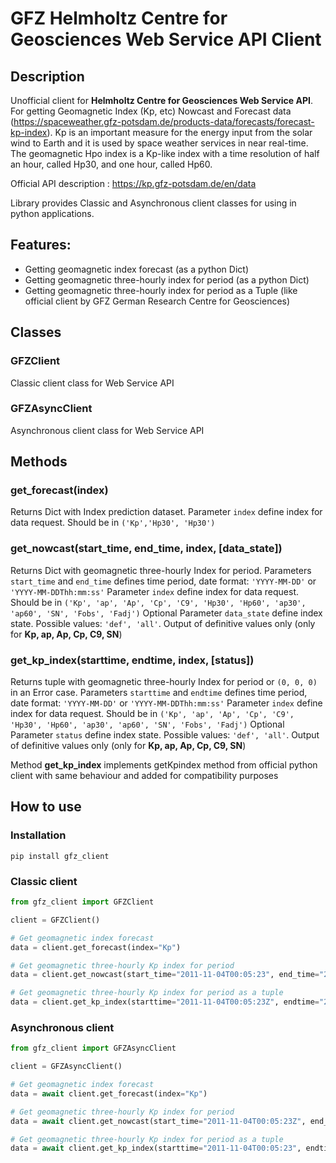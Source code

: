 # GFZ Helmholtz Centre for Geosciences Web Service API Client

## Description

Unofficial client for **Helmholtz Centre for Geosciences Web Service API**. For getting Geomagnetic Index (Kp, etc) 
Nowcast and Forecast data (https://spaceweather.gfz-potsdam.de/products-data/forecasts/forecast-kp-index). 
Kp is an important measure for the energy input from the solar wind to Earth and it is used by space weather services in near real-time. 
The geomagnetic Hpo index is a Kp-like index with a time resolution of half an hour, called Hp30, and one hour, called Hp60.

Official API description : https://kp.gfz-potsdam.de/en/data

Library provides Classic and Asynchronous client classes for using in python applications.

## Features:
- Getting geomagnetic index forecast (as a python Dict)
- Getting geomagnetic three-hourly index for period (as a python Dict)
- Getting geomagnetic three-hourly index for period as a Tuple (like official client by GFZ German Research Centre for Geosciences)

## Classes

### GFZClient

Classic client class for Web Service API

### GFZAsyncClient

Asynchronous client class for Web Service API

## Methods

### get_forecast(index)

Returns Dict with Index prediction dataset. 
Parameter `index` define index for data request. Should be in `('Kp','Hp30', 'Hp30')`

### get_nowcast(start_time, end_time, index, [data_state])

Returns Dict with geomagnetic three-hourly Index for period. 
Parameters `start_time` and `end_time` defines time period, date format: `'YYYY-MM-DD'` or `'YYYY-MM-DDThh:mm:ss'`
Parameter `index` define index for data request. Should be in `('Kp', 'ap', 'Ap', 'Cp', 'C9', 'Hp30', 'Hp60', 'ap30', 'ap60', 'SN', 'Fobs', 'Fadj')`
Optional Parameter `data_state` define index state. Possible values: `'def', 'all'`. Output of definitive values only (only for **Kp, ap, Ap, Cp, C9, SN**) 

### get_kp_index(starttime, endtime, index, [status])

Returns tuple with geomagnetic three-hourly Index for period or `(0, 0, 0)` in an Error case. 
Parameters `starttime` and `endtime` defines time period, date format: `'YYYY-MM-DD'` or `'YYYY-MM-DDThh:mm:ss'`
Parameter `index` define index for data request. Should be in `('Kp', 'ap', 'Ap', 'Cp', 'C9', 'Hp30', 'Hp60', 'ap30', 'ap60', 'SN', 'Fobs', 'Fadj')`
Optional Parameter `status` define index state. Possible values: `'def', 'all'`. Output of definitive values only (only for **Kp, ap, Ap, Cp, C9, SN**)

Method **get_kp_index** implements getKpindex method from official python client with same behaviour and added for compatibility purposes

## How to use

### Installation

```shell
pip install gfz_client
```

### Classic client

```python
from gfz_client import GFZClient

client = GFZClient()

# Get geomagnetic index forecast
data = client.get_forecast(index="Kp")

# Get geomagnetic three-hourly Kp index for period
data = client.get_nowcast(start_time="2011-11-04T00:05:23", end_time="2011-11-04T00:05:23", index="Kp")

# Get geomagnetic three-hourly Kp index for period as a tuple
data = client.get_kp_index(starttime="2011-11-04T00:05:23Z", endtime="2011-11-04T00:05:23Z", index="Kp")

```

### Asynchronous client

```python
from gfz_client import GFZAsyncClient

client = GFZAsyncClient()

# Get geomagnetic index forecast
data = await client.get_forecast(index="Kp")

# Get geomagnetic three-hourly Kp index for period
data = await client.get_nowcast(start_time="2011-11-04T00:05:23Z", end_time="2011-11-04T00:05:23Z", index="Kp")

# Get geomagnetic three-hourly Kp index for period as a tuple
data = await client.get_kp_index(starttime="2011-11-04T00:05:23", endtime="2011-11-04T00:05:23", index="Kp")

```
